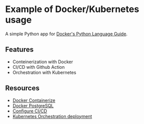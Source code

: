 # Example of Docker/Kubernetes usage

A simple Python app for [Docker's Python Language Guide](https://docs.docker.com/language/python).

## Features

- Conteinerization with Docker
- CI/CD with Github Action
- Orchestration with Kubernetes

## Resources

- [Docker Containerize](https://docs.docker.com/language/python/containerize/)
- [Docker PostgreSQL](https://docs.docker.com/language/python/develop/)
- [Configure CI/CD](https://docs.docker.com/language/python/configure-ci-cd/)
- [Kubernetes Orchestration deployment](https://docs.docker.com/language/python/deploy/)
